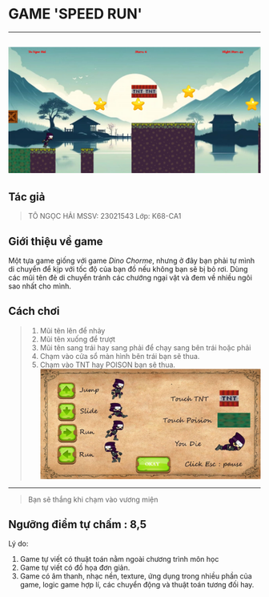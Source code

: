 # GAME 'SPEED RUN'
---
![](demo.png)
---
## Tác giả
> TÔ NGỌC HẢI
> MSSV: 23021543
> Lớp: K68-CA1

## Giới thiệu về game
Một tựa game giống với game *_Dino Chorme_*, nhưng ở đây bạn phải tự mình di chuyển
để kịp với tốc độ của bạn đồ nếu không bạn sẽ bị bỏ rơi. Dùng các mũi tên đẻ di 
chuyển tránh các chướng ngại vật và đem về nhiều ngôi sao nhất cho mình.

## Cách chơi
>1. Mũi tên lên để nhảy
>2. Mũi tên xuống để trượt
>3. Mũi tên sang trái hay sang phải để chạy sang bên trái hoặc phải
>4. Chạm vào cửa sổ màn hình bên trái bạn sẽ thua.
>5. Chạm vào TNT hay POISON bạn sẽ thua.
![](rule.png)
---
> Bạn sẽ thắng khi chạm vào vương miện
 ## Ngưỡng điểm tự chấm : 8,5
 Lý do:
 1. Game tự viết có thuật toán nằm ngoài chương trình môn học 
 2. Game tự viết có đồ họa đơn giản. 
 3. Game có âm thanh, nhạc nền, texture, ứng dụng trong nhiều phần của game,
logic game hợp lí, các chuyển động và thuật toán tương đối hay.




